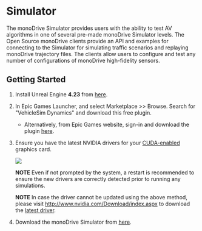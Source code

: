 # Simulator 

The monoDrive Simulator provides users with the ability to test AV algorithms in one of several pre-made monoDrive Simulator levels. The Open Source monoDrive clients provide an API and examples for connecting to the Simulator for simulating traffic scenarios and replaying monoDrive trajectory files. The clients allow users to configure and test any number of configurations of monoDrive high-fidelity sensors.

## Getting Started

1. Install Unreal Engine **4.23** from [here](https://www.unrealengine.com/en-US/).


1. In Epic Games Launcher, and select Marketplace >> Browse. Search for "VehicleSim Dynamics" and download this free plugin. 
    - Alternatively, from Epic Games website, sign-in and download the plugin [here](https://www.unrealengine.com/marketplace/en-US/product/carsim-vehicle-dynamics).


1. Ensure you have the latest NVIDIA drivers for your [CUDA-enabled](https://developer.nvidia.com/cuda-gpus) graphics card.

    <div class="img_container">
        <img class='lg_img' src="../easier_device_driver_update.png"/>
    </div>

    **NOTE**
    Even if not prompted by the system, a restart is recommended to ensure the new drivers are correctly detected prior to running any simulations.

    **NOTE**
    In case the driver cannot be updated using the above method, please visit http://www.nvidia.com/Download/index.aspx to download the [latest driver](https://www.nvidia.comnvidia.com).
    

1. Download the monoDrive Simulator from [here](https://www.monodrive.io/register).

<p>&nbsp;</p>
<!-- 
## Simulator Configuration

```
{
	"server_ip": "127.0.0.1",
	"map": "Almono",
	"server_port": 8999,
	"simulation_mode": 2,
	"ego_config": {
		"body": {
			"type": "/Game/Vehicles/crossover_monoDrive_01.crossover_monoDrive_01_C",
			"color": "Carpaint_White.Carpaint_White"
		}
	},
	"traffic_configuration": {
		"max_vehicles": 20,
		"min_desired_speed": -20.0,
		"max_desired_speed": 10.0,
		"swarm_traffic": true,
		"spawn_leash_distance": 15000,
		"min_spawn_range": 2000,
		"vertical_offset": 25,
		"overtake_slower_vehicles": true
	},
	"phys_materials": {
		"Aluminum": {
			"specular_exponent": 15.0,
			"specular_coefficient": 0.95,
			"diffuse_coefficient": 0.26,
			"dielectric_constant": 10.0,
			"roughness": 0.15
		},
		"Asphalt": {
			"specular_exponent": 1.0,
			"specular_coefficient": 0.03,
			"diffuse_coefficient": 0.65,
			"dielectric_constant": 7.0,
			"roughness": 0.65
		},
		"Concrete": {
			"specular_exponent": 0.0,
			"specular_coefficient": 0.1,
			"diffuse_coefficient": 0.65,
			"dielectric_constant": 7.0,
			"roughness": 0.0
		},
		"Glass": {
			"specular_exponent": 80.0,
			"specular_coefficient": 0.80,
			"diffuse_coefficient": 0.15,
			"dielectric_constant": 4.0,
			"roughness": 0.10
		},
		"Gravel": {
			"specular_exponent": 10.0,
			"specular_coefficient": 0.1,
			"diffuse_coefficient": 0.95,
			"dielectric_constant": 7.0,
			"roughness": 0.48
		},
		"LandScape": {
			"specular_exponent": 10.0,
			"specular_coefficient": 0.50,
			"diffuse_coefficient": 0.50,
			"dielectric_constant": 10.0,
			"roughness": 0.60
		},
		"Plastic": {
			"specular_exponent": 25.0,
			"specular_coefficient": 0.40,
			"diffuse_coefficient": 0.60,
			"dielectric_constant": 2.8,
			"roughness": 0.09
		},
		"ReflectiveMaterial": {
			"specular_exponent": 10.0,
			"specular_coefficient": 0.5,
			"diffuse_coefficient": 0.5,
			"dielectric_constant": 1.0,
			"roughness": 1.0
		},
		"Road": {
			"specular_exponent": 1.0,
			"specular_coefficient": 0.1,
			"diffuse_coefficient": 0.65,
			"dielectric_constant": 7.0,
			"roughness": 0.65
		},
		"RoadPaint": {
			"specular_exponent": 10.0,
			"specular_coefficient": 10.0,
			"diffuse_coefficient": 2.0,
			"dielectric_constant": 7.0,
			"roughness": 1.0
		},
		"Steel": {
			"specular_exponent": 26.0,
			"specular_coefficient": 1.0,
			"diffuse_coefficient": 0.33,
			"dielectric_constant": 0.0,
			"roughness": 0.23
		},
		"Tire": {
			"specular_exponent": 25.0,
			"specular_coefficient": 0.40,
			"diffuse_coefficient": 0.60,
			"dielectric_constant": 2.8,
			"roughness": 0.15
		},
		"Tree": {
			"specular_exponent": 10.0,
			"specular_coefficient": 0.05,
			"diffuse_coefficient": 0.97,
			"dielectric_constant": 10.0,
			"roughness": 0.60
		},
		"Wheel": {
			"specular_exponent": 92.0,
			"specular_coefficient": 0.95,
			"diffuse_coefficient": 0.06,
			"dielectric_constant": 10.0,
			"roughness": 0.15
		}
	}
}
```
<p>&nbsp;</p>

### Configuration Tags

- **server_ip**: The ip address of the computer running the simulator. If both simulator and client are running on the same computer use localhost as the ip address (127.0.0.1).
- **map**: The name of the map to load.
- **server_port**: the TCP port for the simulator, typically 8999.
- **simulation_mode**: Closed loop (0), replay(1) or hil(2).
- **ego_config**: Specifies the model and color of the Ego vehicle. The `body`'s `type` specifier allows you to provide a path the model BluePrint for the Ego Vehicle and the `color` specifies the vehicle's color. If `ego_config` is omitted from the file, then a random vehicle and color will be chosen.
- **traffic_configuration**: The behavior of other vehicles on simulation. 
  - **max_vehicles**: Maximum number of vehicles spawn in the map.
  - **min_desired_speed**: Specify the maximum amount the speed of any vehicle can be **reduced** from the speed limit of the road.  Units on km per hour.
  - **max_desired_speed**: Specify the maximum amount the speed of any vehicle can be **increased** from the speed limit of the road. Units on km per hour.
  - **swarm_traffic"**: Set to *True* if you want to control the distance where other vehicles can spawn as well as when they can disappear from the map.
  - **spawn_leash_distance**: If **swarm_traffic** enabled. Specify the maximum distance a car can be from the Ego vehicle before it gets destroyed. Units on centimeters.
  - **min_spawn_range**: If **swarm_traffic** enabled. Specify the minimum distance where a car can be spawn from the Ego vehicle. Units on centimeters.
  - **vertical_offset**: Specify the distance from the road a car is being spawn on the Z direction.
  - **overtake_slower_vehicles**: Set to *True* if you want to allow cars at a faster speed to overtake cars moving slower. 
- **phys_materials**: Specify the physical material properties for the specular exponent (10-100), specular reflection coefficient (0.0-1.0), diffuse reflection coefficient (0.0-1.0), dielectric constant (0.10-10,000+), and roughness (0.0-1.0).

<p>&nbsp;</p> -->
